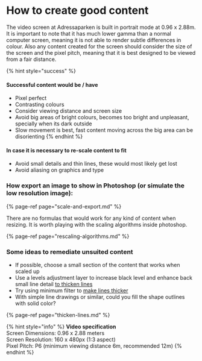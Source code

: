 # How to create good content

The video screen at Adressaparken is built in portrait mode at 0.96 x 2.88m. It is important to note that it has much lower gamma than a normal computer screen, meaning it is not able to render subtle differences in colour. Also any content created for the screen should consider the size of the screen and the pixel pitch, meaning that it is best designed to be viewed from a fair distance.

{% hint style="success" %}
#### Successful content would be / have

* Pixel perfect
* Contrasting colours
* Consider viewing distance and screen size
* Avoid big areas of bright colours, becomes too bright and unpleasant, specially when its dark outside
* Slow movement is best, fast content moving across the big area can be disorienting
{% endhint %}

#### In case it is necessary to re-scale content to fit

* Avoid small details and thin lines, these would most likely get lost
* Avoid aliasing on graphics and type

### How export an image to show in Photoshop \(or simulate the low resolution image\):

{% page-ref page="scale-and-export.md" %}

There are no formulas that would work for any kind of content when resizing. It is worth playing with the scaling algorithms inside photoshop. 

{% page-ref page="rescaling-algorithms.md" %}

### Some ideas to remediate unsuited content 

* If possible, choose a small section of the content that works when scaled up
* Use a levels adjustment layer to increase black level and enhance back small line detail  [to thicken lines](thicken-lines.md)
* Try using minimum filter to [make lines thicker](thicken-lines.md)
* With simple line drawings or similar, could you fill the shape outlines with solid color?

{% page-ref page="thicken-lines.md" %}

{% hint style="info" %}
**Video specification**  
Screen Dimensions: 0.96 x 2.88 meters  
Screen Resolution: 160 x 480px \(1:3 aspect\)  
Pixel Pitch: P6 \(minimum viewing distance 6m, recommended 12m\)
{% endhint %}

